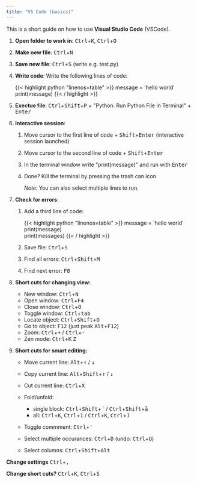 ```yaml
---
title: "VS Code (basics)"
---
```


This is a short guide on how to use **Visual Studio Code** (VSCode).

1. **Open folder to work in**: <kbd>Ctrl</kbd>+<kbd>K</kbd>, <kbd>Ctrl</kbd>+<kbd>O</kbd>
2. **Make new file**: <kbd>Ctrl</kbd>+<kbd>N</kbd>
3. **Save new file**: <kbd>Ctrl</kbd>+<kbd>S</kbd> (write e.g. test.py)
4. **Write code**: Write the following lines of code:

      {{< highlight python "linenos=table" >}}
      message = 'hello world'
      print(message)
      {{< / highlight >}}

5. **Exectue file**: <kbd>Ctrl</kbd>+<kbd>Shift</kbd>+<kbd>P</kbd> + "Python: Run Python File in Terminal" + <kbd>Enter</kbd>
6. **Interactive session**: 
   
   1. Move cursor to the first line of code + <kbd>Shift</kbd>+<kbd>Enter</kbd> (interactive session launched)
   2. Move cursor to the second line of code + <kbd>Shift</kbd>+<kbd>Enter</kbd>
   3. In the terminal window write "print(message)" and run with <kbd>Enter</kbd>
   4. Done? Kill the terminal by pressing the trash can icon
   
      *Note:* You can also select multiple lines to run.

7. **Check for errors**: 
   
   1. Add a third line of code:
   
      {{< highlight python "linenos=table" >}}
      message = 'hello world'
      print(message)      
      print(messages)
      {{< / highlight >}}

   2. Save file: <kbd>Ctrl</kbd>+<kbd>S</kbd>
   3. Find all errors: <kbd>Ctrl</kbd>+<kbd>Shift</kbd>+<kbd>M</kbd> 
   4. Find next error: <kbd>F8</kbd> 
   
8. **Short cuts for changing view:**
  
    * New window: <kbd>Ctrl</kbd>+<kbd>N</kbd>
    * Open window: <kbd>Ctrl</kbd>+<kbd>F4</kbd>
    * Close window: <kbd>Ctrl</kbd>+<kbd>O</kbd>
    * Toggle window: <kbd>Ctrl</kbd>+<kbd>tab</kbd>
    * Locate object: <kbd>Ctrl</kbd>+<kbd>Shift</kbd>+<kbd>O</kbd>
    * Go to object: <kbd>F12</kbd> (just peak <kbd>Alt</kbd>+<kbd>F12</kbd>)
    * Zoom: <kbd>Ctrl</kbd>+<kbd>+</kbd> / <kbd>Ctrl</kbd>+<kbd>-</kbd>
    * Zen mode: <kbd>Ctrl</kbd>+<kbd>K</kbd> <kbd>Z</kbd> 
  
9. **Short cuts for smart editing:**

    * Move current line: <kbd>Alt</kbd>+<kbd>&uparrow;</kbd> / <kbd>&downarrow;</kbd>
    * Copy current line: <kbd>Alt</kbd>+<kbd>Shift</kbd>+<kbd>&uparrow;</kbd> / <kbd>&downarrow;</kbd>
    * Cut current line: <kbd>Ctrl</kbd>+<kbd>X</kbd>
    * Fold/unfold:
         
         * single block: <kbd>Ctrl</kbd>+<kbd>Shift</kbd>+<kbd>´</kbd>  / <kbd>Ctrl</kbd>+<kbd>Shift</kbd>+<kbd>å</kbd>
         * all: <kbd>Ctrl</kbd>+<kbd>K</kbd>, <kbd>Ctrl</kbd>+<kbd>1</kbd> / <kbd>Ctrl</kbd>+<kbd>K</kbd>, <kbd>Ctrl</kbd>+<kbd>J</kbd>
         
    * Toggle commment: <kbd>Ctrl</kbd>+<kbd>'</kbd> 
    * Select multiple occurances: <kbd>Ctrl</kbd>+<kbd>D</kbd> (undo: <kbd>Ctrl</kbd>+<kbd>U</kbd>)
    * Select columns: <kbd>Ctrl</kbd>+<kbd>Shift</kbd>+<kbd>Alt</kbd>
    
**Change settings** <kbd>Ctrl</kbd>+<kbd>,</kbd>

**Change short cuts?** <kbd>Ctrl</kbd>+<kbd>K</kbd>, <kbd>Ctrl</kbd>+<kbd>S</kbd>
